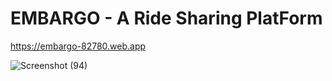 # EMBARGO - A Ride Sharing PlatForm

https://embargo-82780.web.app

![Screenshot (94)](https://user-images.githubusercontent.com/80272391/154988096-1991d889-8e4a-4d8a-bcfa-eb0fc7a3640f.png)
